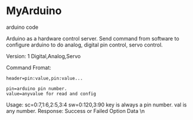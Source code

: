 # MyArduino
arduino code

Arduino as a hardware control server.
Send command from software to configure arduino to do analog, digital pin control, servo control.

Version: 1
	Digital,Analog,Servo

Command Fromat: 

	header=pin:value,pin:value...

	pin=arduino pin number.	
	value=anyvalue for read and config

Usage:
	sc=0:7,1:6,2:5,3:4
	sw=0:120,3:90
	key is always a pin number.
	val is any number.
	Response:
	Success or Failed
	Option Data
	\n

